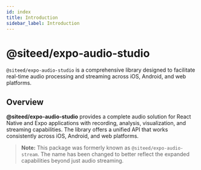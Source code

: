 ```yaml
---
id: index
title: Introduction
sidebar_label: Introduction
---
```


# @siteed/expo-audio-studio

`@siteed/expo-audio-studio` is a comprehensive library designed to facilitate real-time audio processing and streaming across iOS, Android, and web platforms.

## Overview

**@siteed/expo-audio-studio** provides a complete audio solution for React Native and Expo applications with recording, analysis, visualization, and streaming capabilities. The library offers a unified API that works consistently across iOS, Android, and web platforms.

> **Note:** This package was formerly known as `@siteed/expo-audio-stream`. The name has been changed to better reflect the expanded capabilities beyond just audio streaming.
